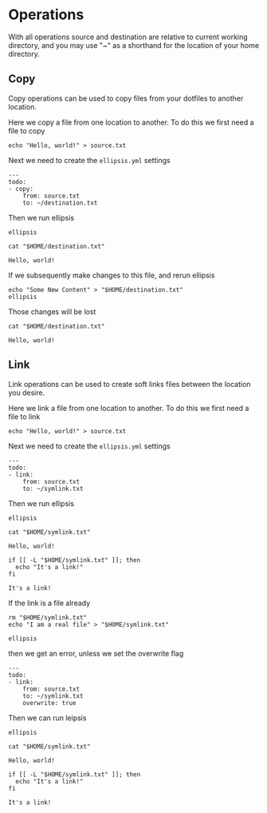 # Operations

With all operations source and destination are relative to current
working directory, and you may use "\~" as a shorthand for the location
of your home directory.

## Copy

Copy operations can be used to copy files from your dotfiles to another
location.

Here we copy a file from one location to another. To do this we first
need a file to copy

``` shell,script(name="copy-step-create-hello-world",expected_exit_code=0)
echo "Hello, world!" > source.txt
```

Next we need to create the `ellipsis.yml` settings

``` yaml,file(path="ellipsis.yml")
---
todo:
- copy:
    from: source.txt
    to: ~/destination.txt
```

Then we run ellipsis

``` shell,script(name="copy-step-elipsis",expected_exit_code=0)
ellipsis
```

``` shell,script(name="copy-step-see-new-file",expected_exit_code=0)
cat "$HOME/destination.txt" 
```

``` text,verify(script_name="copy-step-see-new-file",stream=stdout)
Hello, world!
```

If we subsequently make changes to this file, and rerun ellipsis

``` shell,script(name="copy-step-change-to-destination",expected_exit_code=0)
echo "Some New Content" > "$HOME/destination.txt" 
ellipsis
```

Those changes will be lost

``` shell,script(name="copy-step-see-new-file",expected_exit_code=0)
cat "$HOME/destination.txt" 
```

``` text,verify(script_name="copy-step-see-new-file",stream=stdout)
Hello, world!
```

## Link

Link operations can be used to create soft links files between the
location you desire.

Here we link a file from one location to another. To do this we first
need a file to link

``` shell,script(name="link-step-create-hello-world",expected_exit_code=0)
echo "Hello, world!" > source.txt
```

Next we need to create the `ellipsis.yml` settings

``` yaml,file(path="ellipsis.yml")
---
todo:
- link:
    from: source.txt
    to: ~/symlink.txt
```

Then we run ellipsis

``` shell,script(name="link-step-elipsis",expected_exit_code=0)
ellipsis
```

``` shell,script(name="link-step-see-new-file",expected_exit_code=0)
cat "$HOME/symlink.txt" 
```

``` text,verify(script_name="link-step-see-new-file",stream=stdout)
Hello, world!
```

``` shell,script(name="link-step-see-link",expected_exit_code=0)
if [[ -L "$HOME/symlink.txt" ]]; then
  echo "It's a link!"
fi
```

``` text,verify(script_name="link-step-see-link",stream=stdout)
It's a link!
```

If the link is a file already

``` shell,script(name="link-step-real-file",expected_exit_code=0)
rm "$HOME/symlink.txt"
echo "I am a real file" > "$HOME/symlink.txt"
```

``` shell,script(name="link-step-real-file-error",expected_exit_code=1)
ellipsis
```

then we get an error, unless we set the overwrite flag

``` yaml,file(path="ellipsis.yml")
---
todo:
- link:
    from: source.txt
    to: ~/symlink.txt
    overwrite: true
```

Then we can run leipsis

``` shell,script(name="link-step-overwrite",expected_exit_code=0)
ellipsis
```

``` shell,script(name="link-step-check-file-after-overwrite",expected_exit_code=0)
cat "$HOME/symlink.txt" 
```

``` text,verify(script_name="link-step-check-file-after-overwrite",stream=stdout)
Hello, world!
```

``` shell,script(name="link-step-see-link-after-overwrite",expected_exit_code=0)
if [[ -L "$HOME/symlink.txt" ]]; then
  echo "It's a link!"
fi
```

``` text,verify(script_name="link-step-see-link-after-overwrite",stream=stdout)
It's a link!
```
